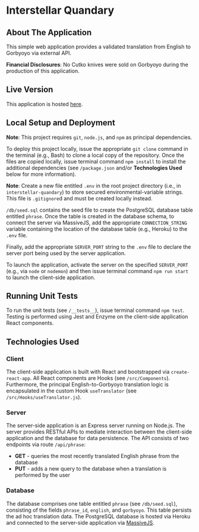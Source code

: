 # Interstellar Quandary

## About The Application

This simple web application provides a validated translation from English to Gorbyoyo via external API.

**Financial Disclosures**: No Cutko knives were sold on Gorbyoyo during the production of this application.

## Live Version

This application is hosted [here](http://46.101.218.116:4000/).

## Local Setup and Deployment

**Note**: This project requires `git`, `node.js`, and `npm` as principal dependencies.

To deploy this project locally, issue the appropriate `git clone` command in the terminal (e.g., Bash) to clone a local copy of the repository. Once the files are copied locally, issue terminal command `npm install` to install the additional dependencies (see `/package.json` and/or **Technologies Used** below for more information).

**Note**: Create a new file entitled `.env` in the root project directory (i.e., in `interstellar-quandary`) to store secured environmental-variable strings. This file is `.gitignore`d and must be created locally instead.

`/db/seed.sql` contains the seed file to create the PostgreSQL database table entitled `phrase`. Once the table is created in the database schema, to connect the server via MassiveJS, add the appropriate `CONNECTION_STRING` variable containing the location of the database table (e.g., Heroku) to the `.env` file.

Finally, add the appropriate `SERVER_PORT` string to the `.env` file to declare the server port being used by the server application. 

To launch the application, activate the server on the specified `SERVER_PORT` (e.g., via `node` or `nodemon`) and then issue terminal command `npm run start` to launch the client-side application.

## Running Unit Tests

To run the unit tests (see `/__tests__`), issue terminal command `npm test`. Testing is performed using Jest and Enzyme on the client-side application React components.

## Technologies Used

### Client

The client-side application is built with React and bootstrapped via `create-react-app`. All React components are Hooks (see `/src/Components`). Furthermore, the principal English-to-Gorbyoyo translation logic is encapsulated in the custom Hook `useTranslator` (see `/src/Hooks/useTranslator.js`).

### Server

The server-side application is an Express server running on Node.js. The server provides RESTful APIs to mediate interaction between the client-side application and the database for data persistence. The API consists of two endpoints via route `/api/phrase`:
* **GET** - queries the most recently translated English phrase from the database
* **PUT** - adds a new query to the database when a translation is performed by the user

### Database

The database comprises one table entitled `phrase` (see `/db/seed.sql`), consisting of the fields `phrase_id`, `english`, and `gorbyoyo`. This table persists the ad hoc translation data. The PostgreSQL database is hosted via Heroku and connected to the server-side application via [MassiveJS](https://massivejs.org/).